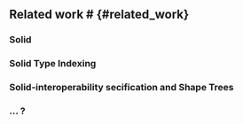 ## Related work # {#related_work}


### Solid 



### Solid Type Indexing

### Solid-interoperability secification and Shape Trees

### ... ?